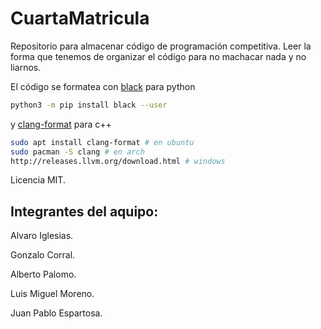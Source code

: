 # CuartaMatricula
Repositorio para almacenar código de programación competitiva.
Leer la forma que tenemos de organizar el código para no machacar nada y no liarnos.

El código se formatea con [black](https://github.com/psf/) para python
```bash
python3 -m pip install black --user
```
y [clang-format](https://clang.llvm.org/docs/ClangFormat.html) para c++
```bash
sudo apt install clang-format # en ubuntu
sudo pacman -S clang # en arch
http://releases.llvm.org/download.html # windows
```
Licencia MIT.
## Integrantes del aquipo:
Alvaro Iglesias.

Gonzalo Corral.

Alberto Palomo.

Luis Miguel Moreno.

Juan Pablo Espartosa.


